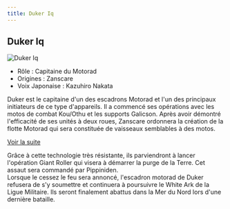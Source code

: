```yaml
---
title: Duker Iq
---
```


Duker Iq
--------


![Duker Iq](/images/stories/saga/vgundam/persos/duker-iq.png)


* Rôle : Capitaine du Motorad
* Origines : Zanscare
* Voix Japonaise : Kazuhiro Nakata


Duker est le capitaine d'un des escadrons Motorad et l'un des principaux initiateurs de ce type d'appareils. Il a commencé ses opérations avec les motos de combat Kou/Othu et les supports Galicson. Après avoir démontré l'efficacité de ses unités à deux roues, Zanscare ordonnera la création de la flotte Motorad qui sera constituée de vaisseaux semblables à des motos.


[Voir la suite](javascript:spoiler();)


Grâce à cette technologie très résistante, ils parviendront à lancer l'opération Giant Roller qui visera à démarrer la purge de la Terre. Cet assaut sera commandé par Pippiniden.   
Lorsque le cessez le feu sera annoncé, l'escadron motorad de Duker refusera de s'y soumettre et continuera à poursuivre le White Ark de la Ligue Militaire. Ils seront finalement abattus dans la Mer du Nord lors d'une dernière bataille.


